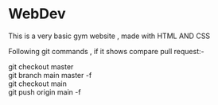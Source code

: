 # WebDev
This is a very basic gym website , made with HTML AND CSS


Following git commands , if it shows compare pull request:-

git checkout master   
git branch main master -f    
git checkout main  
git push origin main -f 
